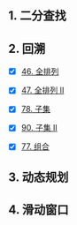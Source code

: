 ## 1. 二分查找

## 2. 回溯

- [x] [46. 全排列](https://leetcode-cn.com/problems/permutations/description/)
- [x] [47. 全排列 II](https://leetcode-cn.com/problems/permutations-ii/description/)
- [x] [78. 子集](https://leetcode-cn.com/problems/subsets/description/)
- [x] [90. 子集 II](https://leetcode-cn.com/problems/subsets-ii/description/)
- [x] [77. 组合](https://github.com/sjf0115/PubLearnNotes/blob/master/Algorithm/LeetCode/77.%20%E7%BB%84%E5%90%88.md)


## 3. 动态规划

## 4. 滑动窗口
